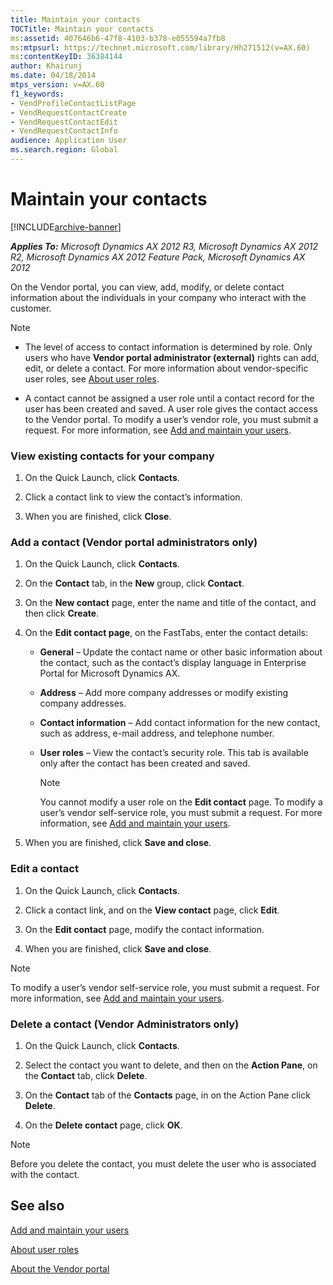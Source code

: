 ```yaml
---
title: Maintain your contacts
TOCTitle: Maintain your contacts
ms:assetid: 407646b6-47f8-4103-b378-e055594a7fb8
ms:mtpsurl: https://technet.microsoft.com/library/Hh271512(v=AX.60)
ms:contentKeyID: 36384144
author: Khairunj
ms.date: 04/18/2014
mtps_version: v=AX.60
f1_keywords:
- VendProfileContactListPage
- VendRequestContactCreate
- VendRequestContactEdit
- VendRequestContactInfo
audience: Application User
ms.search.region: Global
---
```


# Maintain your contacts 


[!INCLUDE[archive-banner](includes/archive-banner.md)]


_**Applies To:** Microsoft Dynamics AX 2012 R3, Microsoft Dynamics AX 2012 R2, Microsoft Dynamics AX 2012 Feature Pack, Microsoft Dynamics AX 2012_

On the Vendor portal, you can view, add, modify, or delete contact information about the individuals in your company who interact with the customer.


> [!NOTE]
> <UL>
> <LI>
> <P>The level of access to contact information is determined by role. Only users who have <STRONG>Vendor portal administrator (external)</STRONG> rights can add, edit, or delete a contact. For more information about vendor-specific user roles, see <A href="about-user-roles.md">About user roles</A>.</P>
> <LI>
> <P>A contact cannot be assigned a user role until a contact record for the user has been created and saved. A user role gives the contact access to the Vendor portal. To modify a user’s vendor role, you must submit a request. For more information, see <A href="add-and-maintain-your-users.md">Add and maintain your users</A>.</P></LI></UL>



### View existing contacts for your company

1.  On the Quick Launch, click **Contacts**.

2.  Click a contact link to view the contact’s information.

3.  When you are finished, click **Close**.

### Add a contact (Vendor portal administrators only)

1.  On the Quick Launch, click **Contacts**.

2.  On the **Contact** tab, in the **New** group, click **Contact**.

3.  On the **New contact** page, enter the name and title of the contact, and then click **Create**.

4.  On the **Edit contact page**, on the FastTabs, enter the contact details:
    
      - **General** – Update the contact name or other basic information about the contact, such as the contact’s display language in Enterprise Portal for Microsoft Dynamics AX.
    
      - **Address** – Add more company addresses or modify existing company addresses.
    
      - **Contact information** – Add contact information for the new contact, such as address, e-mail address, and telephone number.
    
      - **User roles** – View the contact’s security role. This tab is available only after the contact has been created and saved.
        

        > [!NOTE]
        > <P>You cannot modify a user role on the <STRONG>Edit contact</STRONG> page. To modify a user’s vendor self-service role, you must submit a request. For more information, see <A href="add-and-maintain-your-users.md">Add and maintain your users</A>.</P>



5.  When you are finished, click **Save and close**.

### Edit a contact

1.  On the Quick Launch, click **Contacts**.

2.  Click a contact link, and on the **View contact** page, click **Edit**.

3.  On the **Edit contact** page, modify the contact information.

4.  When you are finished, click **Save and close**.


> [!NOTE]
> <P>To modify a user’s vendor self-service role, you must submit a request. For more information, see <A href="add-and-maintain-your-users.md">Add and maintain your users</A>.</P>



### Delete a contact (Vendor Administrators only)

1.  On the Quick Launch, click **Contacts**.

2.  Select the contact you want to delete, and then on the **Action Pane**, on the **Contact** tab, click **Delete**.

3.  On the **Contact** tab of the **Contacts** page, in on the Action Pane click **Delete**.

4.  On the **Delete contact** page, click **OK**.


> [!NOTE]
> <P>Before you delete the contact, you must delete the user who is associated with the contact.</P>



## See also

[Add and maintain your users](add-and-maintain-your-users.md)

[About user roles](about-user-roles.md)

[About the Vendor portal](about-the-vendor-portal.md)

  


